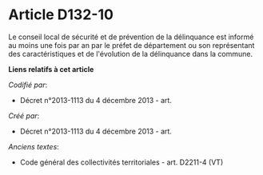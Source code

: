 # Article D132-10

Le conseil local de sécurité et de prévention de la délinquance est informé au moins une fois par an par le préfet de
département ou son représentant des caractéristiques et de l'évolution de la délinquance dans la commune.

**Liens relatifs à cet article**

_Codifié par_:

  - Décret n°2013-1113 du 4 décembre 2013 - art.

_Créé par_:

  - Décret n°2013-1113 du 4 décembre 2013 - art.

_Anciens textes_:

  - Code général des collectivités territoriales - art. D2211-4 (VT)
